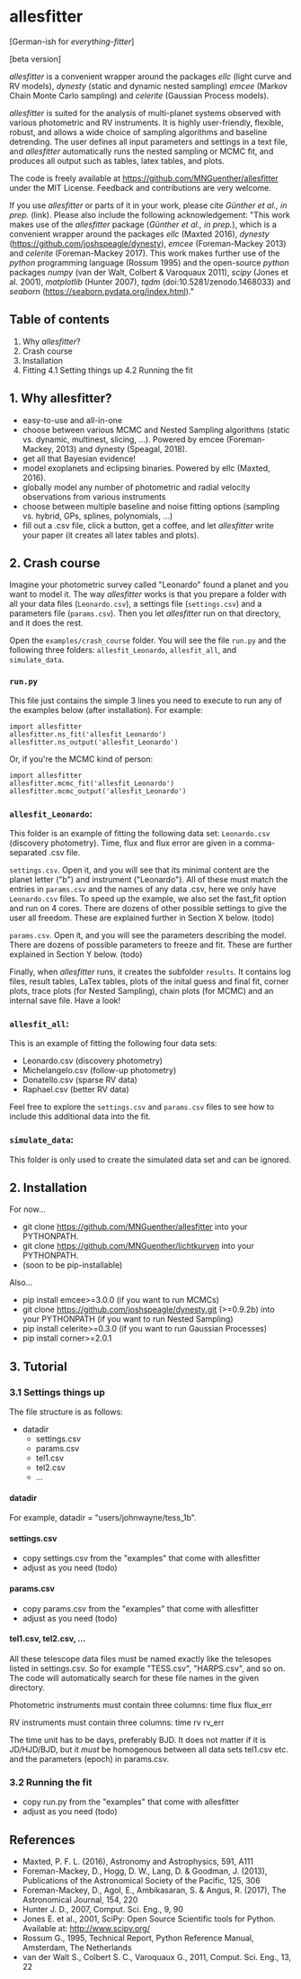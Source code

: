 # allesfitter

[German-ish for *everything-fitter*]

[beta version]

*allesfitter* is a convenient wrapper around the packages *ellc* (light curve and RV models), *dynesty* (static and dynamic nested sampling) *emcee* (Markov Chain Monte Carlo sampling) and *celerite* (Gaussian Process models).

*allesfitter* is suited for the analysis of multi-planet systems observed with various photometric and RV instruments. It is highly user-friendly, flexible, robust, and allows a wide choice of sampling algorithms and baseline detrending. The user defines all input parameters and settings in a text file, and *allesfitter* automatically runs the nested sampling or MCMC fit, and produces all output such as tables, latex tables, and plots. 

The code is freely available at https://github.com/MNGuenther/allesfitter under the MIT License. Feedback and contributions are very welcome.

If you use *allesfitter* or parts of it in your work, please cite *Günther et al., in prep.* (link). Please also include the following acknowledgement: "This work makes use of the *allesfitter* package (*Günther et al., in prep.*), which is a convenient wrapper around the packages *ellc* (Maxted 2016), *dynesty* (https://github.com/joshspeagle/dynesty), *emcee* (Foreman-Mackey 2013) and *celerite* (Foreman-Mackey 2017). This work makes further use of the *python* programming language (Rossum 1995) and the open-source *python* packages *numpy* (van der Walt, Colbert & Varoquaux 2011), *scipy* (Jones et al. 2001), *matplotlib* (Hunter 2007), *tqdm* (doi:10.5281/zenodo.1468033) and *seaborn* (https://seaborn.pydata.org/index.html)."


## Table of contents
1. Why *allesfitter*?
3. Crash course
3. Installation
4. Fitting 
	4.1 Setting things up
	4.2 Running the fit


## 1. Why allesfitter?
- easy-to-use and all-in-one
- choose between various MCMC and Nested Sampling algorithms (static vs. dynamic, multinest, slicing, ...). Powered by emcee (Foreman-Mackey, 2013) and dynesty (Speagal, 2018). 
- get all that Bayesian evidence! 
- model exoplanets and eclipsing binaries. Powered by ellc (Maxted, 2016).
- globally model any number of photometric and radial velocity observations from various instruments
- choose between multiple baseline and noise fitting options (sampling vs. hybrid, GPs, splines, polynomials, ...)
- fill out a .csv file, click a button, get a coffee, and let *allesfitter* write your paper (it creates all latex tables and plots).


## 2. Crash course

Imagine your photometric survey called "Leonardo" found a planet and you want to model it. The way *allesfitter* works is that you prepare a folder with all your data files (`Leonardo.csv`), a settings file (`settings.csv`) and a parameters file (`params.csv`). Then you let *allesfitter* run on that directory, and it does the rest.

Open the `examples/crash_course` folder. You will see the file `run.py` and the following three folders: `allesfit_Leonardo`, `allesfit_all`, and `simulate_data`.

### `run.py`
This file just contains the simple 3 lines you need to execute to run any of the examples below (after installation). For example:

    import allesfitter
    allesfitter.ns_fit('allesfit_Leonardo')
    allesfitter.ns_output('allesfit_Leonardo')

Or, if you're the MCMC kind of person:

    import allesfitter
    allesfitter.mcmc_fit('allesfit_Leonardo')
    allesfitter.mcmc_output('allesfit_Leonardo')
    
### `allesfit_Leonardo`: 

This folder is an example of fitting the following data set: `Leonardo.csv` (discovery photometry). Time, flux and flux error are given in a comma-separated .csv file.

`settings.csv`. Open it, and you will see that its minimal content are the planet letter ("b") and instrument ("Leonardo"). All of these must match the entries in `params.csv` and the names of any data .csv, here we only have `Leonardo.csv` files. To speed up the example, we also set the fast_fit option and run on 4 cores. There are dozens of other possible settings to give the user all freedom. These are explained further in Section X below. (todo)

`params.csv`. Open it, and you will see the parameters describing the model. There are dozens of possible parameters to freeze and fit. These are further explained in Section Y below. (todo)

Finally, when *allesfitter* runs, it creates the subfolder `results`. It contains log files, result tables, LaTex tables, plots of the inital guess and final fit, corner plots, trace plots (for Nested Sampling), chain plots (for MCMC) and an internal save file. Have a look!


### `allesfit_all`: 

This is an example of fitting the following four data sets:

  - Leonardo.csv (discovery photometry)
  - Michelangelo.csv (follow-up photometry)
  - Donatello.csv (sparse RV data)
  - Raphael.csv (better RV data)

Feel free to explore the `settings.csv` and `params.csv` files to see how to include this additional data into the fit.


### `simulate_data`: 
This folder is only used to create the simulated data set and can be ignored.


## 2. Installation
For now...

- git clone https://github.com/MNGuenther/allesfitter into your PYTHONPATH.
- git clone https://github.com/MNGuenther/lichtkurven into your PYTHONPATH.
- (soon to be pip-installable)
 
Also...

- pip install emcee>=3.0.0 (if you want to run MCMCs)
- git clone https://github.com/joshspeagle/dynesty.git (>=0.9.2b) into your PYTHONPATH (if you want to run Nested Sampling)
- pip install celerite>=0.3.0 (if you want to run Gaussian Processes)
- pip install corner>=2.0.1


## 3. Tutorial

### 3.1 Settings things up
The file structure is as follows:
- datadir
  * settings.csv
  * params.csv
  * tel1.csv
  * tel2.csv
  * ...		

#### datadir
For example, datadir = "users/johnwayne/tess_1b".

#### settings.csv
- copy settings.csv from the "examples" that come with allesfitter
- adjust as you need
(todo)

#### params.csv
- copy params.csv from the "examples" that come with allesfitter
- adjust as you need
(todo)

#### tel1.csv, tel2.csv, ...
All these telescope data files must be named exactly like the telesopes listed in settings.csv. So for example "TESS.csv", "HARPS.csv", and so on. The code will automatically search for these file names in the given directory.

Photometric instruments must contain three columns:
	time	flux	flux_err

RV instruments must contain three columns:
	time	rv	rv_err
  
The time unit has to be days, preferably BJD. It does not matter if it is JD/HJD/BJD, but it *must* be homogenous between all data sets tel1.csv etc. and the parameters (epoch) in params.csv.


### 3.2 Running the fit
- copy run.py from the "examples" that come with allesfitter
- adjust as you need
(todo)


## References

 - Maxted, P. F. L. (2016), Astronomy and Astrophysics, 591, A111
 - Foreman-Mackey, D., Hogg, D. W., Lang, D. & Goodman, J. (2013), Publications of the Astronomical Society of the Pacific, 125, 306
 - Foreman-Mackey, D., Agol, E., Ambikasaran, S. & Angus, R. (2017), The Astronomical Journal, 154, 220
 - Hunter J. D., 2007, Comput. Sci. Eng., 9, 90
 - Jones E. et al., 2001, SciPy: Open Source Scientific tools for Python. Available at: http://www.scipy.org/
 - Rossum G., 1995, Technical Report, Python Reference Manual, Amsterdam, The Netherlands
 - van der Walt S., Colbert S. C., Varoquaux G., 2011, Comput. Sci. Eng., 13, 22

